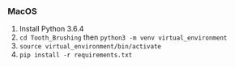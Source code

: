 ### MacOS

1. Install Python 3.6.4
2. `cd Tooth_Brushing` then `python3 -m venv virtual_environment`
3. `source virtual_environment/bin/activate`
4. `pip install -r requirements.txt`

